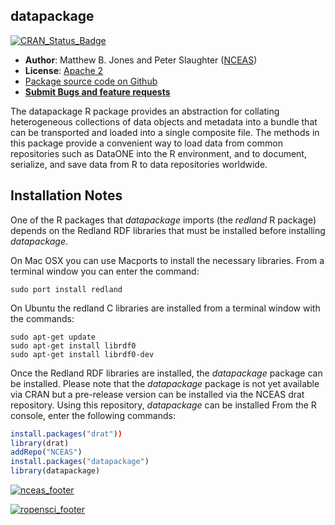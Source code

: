 ## datapackage
[![CRAN_Status_Badge](http://www.r-pkg.org/badges/version/datapackage)](http://cran.r-project.org/web/packages/datapackage)

- **Author**: Matthew B. Jones and Peter Slaughter ([NCEAS](http://www.nceas.ucsb.edu))
- **License**: [Apache 2](http://opensource.org/licenses/Apache-2.0)
- [Package source code on Github](https://github.com/ropensci/datapackage)
- [**Submit Bugs and feature requests**](https://github.com/ropensci/datapackage/issues)

The datapackage R package provides an abstraction for collating 
heterogeneous collections of data objects and metadata into a bundle that can 
be transported and loaded into a single composite file.  The methods in 
this package provide a convenient way to load data from common repositories 
such as DataONE into the R environment, and to document, serialize, and save 
data from R to data repositories worldwide.

## Installation Notes 

One of the R packages that *datapackage* imports (the *redland* R package) depends on the Redland RDF libraries that must be installed before installing *datapackage*.

On Mac OSX you can use Macports to install the necessary libraries. From a terminal window
you can enter the command:

```
sudo port install redland
```

On Ubuntu the redland C libraries are installed from a terminal window with the commands:

```
sudo apt-get update
sudo apt-get install librdf0
sudo apt-get install librdf0-dev
```

Once the Redland RDF libraries are installed, the *datapackage* package can be installed.
Please note that the *datapackage* package is not yet available via CRAN but a pre-release version
can be installed via the NCEAS drat repository. Using this repository, *datapackage* can be installed
From the R console, enter the following commands:

```r
install.packages("drat"))
library(drat)
addRepo("NCEAS")
install.packages("datapackage")
library(datapackage)
```

[![nceas_footer](https://www.nceas.ucsb.edu/files/newLogo_0.png)](http://www.nceas.ucsb.edu)

[![ropensci_footer](http://ropensci.org/public_images/github_footer.png)](http://ropensci.org)